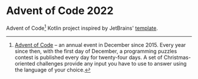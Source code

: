 # Advent of Code 2022

Advent of Code[^aoc] Kotlin project inspired by JetBrains' [template](https://github.com/kotlin-hands-on/advent-of-code-kotlin-template).

[^aoc]:
    [Advent of Code](https://adventofcode.com) – an annual event in December since 2015.
    Every year since then, with the first day of December, a programming puzzles contest is published every day for twenty-four days.
    A set of Christmas-oriented challenges provide any input you have to use to answer using the language of your choice.

[aoc]: https://adventofcode.com